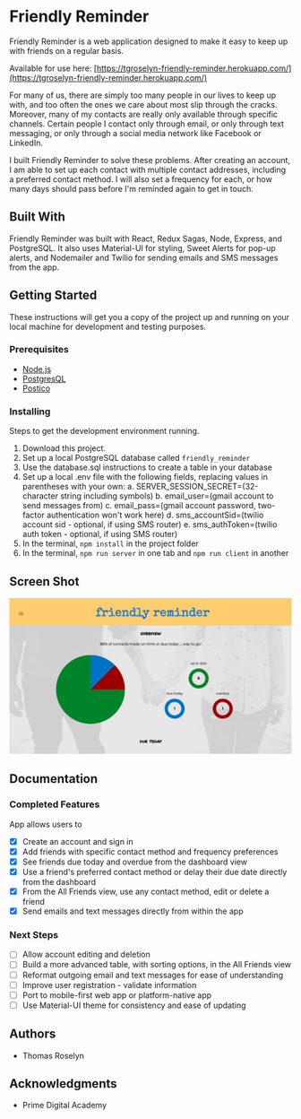 
# Friendly Reminder

Friendly Reminder is a web application designed to make it easy to keep up with friends on a regular basis.

Available for use here: [https://tgroselyn-friendly-reminder.herokuapp.com/](https://tgroselyn-friendly-reminder.herokuapp.com/)

For many of us, there are simply too many people in our lives to keep up with, and too often the ones we care about most slip through the cracks. Moreover, many of my contacts are really only available through specific channels. Certain people I contact only through email, or only through text messaging, or only through a social media network like Facebook or LinkedIn.

I built Friendly Reminder to solve these problems. After creating an account, I am able to set up each contact with multiple contact addresses, including a preferred contact method. I will also set a frequency for each, or how many days should pass before I'm reminded again to get in touch.

## Built With

Friendly Reminder was built with React, Redux Sagas, Node, Express, and PostgreSQL. It also uses Material-UI for styling, Sweet Alerts for pop-up alerts, and Nodemailer and Twilio for sending emails and SMS messages from the app.

## Getting Started

These instructions will get you a copy of the project up and running on your local machine for development and testing purposes.

### Prerequisites

- [Node.js](https://nodejs.org/en/)
- [PostgresQL](https://www.postgresql.org/)
- [Postico](https://eggerapps.at/postico/)

### Installing

Steps to get the development environment running.

1. Download this project.
2. Set up a local PostgreSQL database called `friendly_reminder`
3. Use the database.sql instructions to create a table in your database
4. Set up a local .env file with the following fields, replacing values in parentheses with your own:
    a. SERVER_SESSION_SECRET=(32-character string including symbols)
    b. email_user=(gmail account to send messages from)
    c. email_pass=(gmail account password, two-factor authentication won't work here)
    d. sms_accountSid=(twilio account sid - optional, if using SMS router)
    e. sms_authToken=(twilio auth token - optional, if using SMS router)
5. In the terminal, `npm install` in the project folder
6. In the terminal, `npm run server` in one tab and `npm run client` in another

## Screen Shot

![screenshot of dashboard](public/images/friendly-reminder-screenshot.png)

## Documentation

### Completed Features

App allows users to

- [x] Create an account and sign in
- [x] Add friends with specific contact method and frequency preferences
- [x] See friends due today and overdue from the dashboard view
- [x] Use a friend's preferred contact method or delay their due date directly from the dashboard
- [x] From the All Friends view, use any contact method, edit or delete a friend
- [x] Send emails and text messages directly from within the app

### Next Steps

- [ ] Allow account editing and deletion
- [ ] Build a more advanced table, with sorting options, in the All Friends view
- [ ] Reformat outgoing email and text messages for ease of understanding
- [ ] Improve user registration - validate information
- [ ] Port to mobile-first web app or platform-native app
- [ ] Use Material-UI theme for consistency and ease of updating

## Authors

* Thomas Roselyn

## Acknowledgments

* Prime Digital Academy

